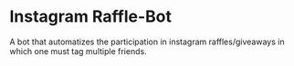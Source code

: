 # Instagram Raffle-Bot

A bot that automatizes the participation in instagram raffles/giveaways in which one must tag multiple friends.
<!---
## Script description:
- Receives list of profiles (@) to tag from a Google Sheets spreadsheet;
- Logs in to Instagram account with given username and password;
- Follows @vvianalucas if one does not already;
--->
